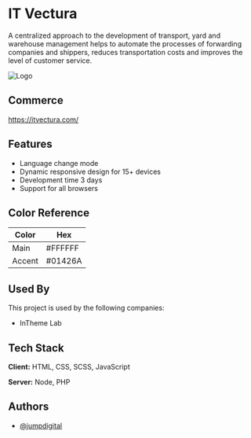 # IT Vectura

A centralized approach to the development of transport, yard and warehouse management helps to automate the processes of forwarding companies and shippers, reduces transportation costs and improves the level of customer service.

![Logo](https://github.com/JumpDigitalStudio/i1Consilting/blob/master/public/favicons/mstile-150x150.png)
## Commerce

https://itvectura.com/

## Features

- Language change mode
- Dynamic responsive design for 15+ devices
- Development time 3 days
- Support for all browsers

## Color Reference

| Color             | Hex                                                                |
| ----------------- | ------------------------------------------------------------------ |
| Main | #FFFFFF |
| Accent | #01426A |


## Used By

This project is used by the following companies:

- InTheme Lab


## Tech Stack

**Client:** HTML, CSS, SCSS, JavaScript

**Server:** Node, PHP


## Authors

- [@jumpdigital](https://github.com/JumpDigitalStudio)


